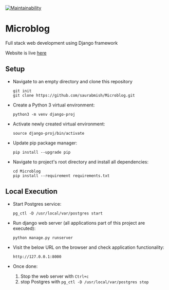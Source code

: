 [![Maintainability](https://api.codeclimate.com/v1/badges/7d564f3664c8293aa157/maintainability)](https://codeclimate.com/github/saurabmish/Microblog/maintainability)

# Microblog

Full stack web development using Django framework

Website is live [here][1]

## Setup

+ Navigate to an empty directory and clone this repository

  ```
  git init
  git clone https://github.com/saurabmish/Microblog.git
  ```

+ Create a Python 3 virtual environment:

  `python3 -m venv django-proj`

+ Activate newly created virtual environment:

  `source django-proj/bin/activate`

+ Update pip package manager:

  `pip install --upgrade pip`

+ Navigate to project's root directory and install all dependencies:

  ```
  cd Microblog
  pip install --requirement requirements.txt
  ```

## Local Execution

+ Start Postgres service:

  `pg_ctl -D /usr/local/var/postgres start`

+ Run django web server (all applications part of this project are executed):

  `python manage.py runserver`

+ Visit the below URL on the browser and check application functionality:

  `http://127.0.0.1:8000`

+ Once done:

    1. Stop the web server with `Ctrl+c`
    2. stop Postgres with `pg_ctl -D /usr/local/var/postgres stop`


[1]: https://djangomicroblog.herokuapp.com/
